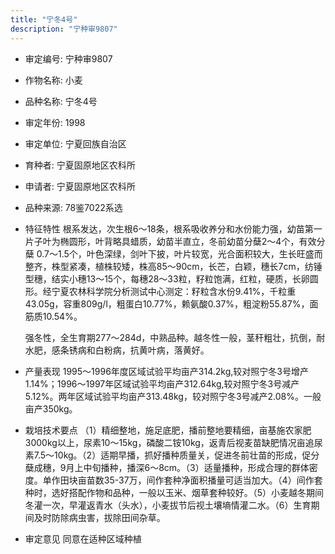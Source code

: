 ```yaml
---
title: "宁冬4号"
description: "宁种审9807"
---
```

* 审定编号:  宁种审9807

*  作物名称:  小麦

*  品种名称:  宁冬4号

*  审定年份:  1998

*  审定单位:  宁夏回族自治区

* 育种者:  宁夏固原地区农科所

*  申请者:  宁夏固原地区农科所

*  品种来源:  78鉴7022系选

*  特征特性
根系发达，次生根6～18条，根系吸收养分和水份能力强，幼苗第一片子叶为椭圆形，叶背略具蜡质，幼苗半直立，冬前幼苗分蘖2～4个，有效分蘖 0.7～1.5个，叶色深绿，剑叶下披，叶片较宽，光合面积较大，生长旺盛而整齐，株型紧凑，植株较矮，株高85～90cm，长芒，白颖，穗长7cm，纺锤型穗，结实小穗13～15个，每穗28～33粒，籽粒饱满，红粒，硬质，长卵圆形。经宁夏农林科学院分析测试中心测定：籽粒含水份9.41%，千粒重43.05g，容重809g/l，粗蛋白10.77%，赖氨酸0.37%，粗淀粉55.87%，面筋质10.54%。
   强冬性，全生育期277～284d，中熟品种。越冬性一般，茎秆粗壮，抗倒，耐水肥，感条锈病和白粉病，抗黄叶病，落黄好。


*  产量表现
1995～1996年度区域试验平均亩产314.2kg,较对照宁冬3号增产1.14%；1996～1997年区域试验平均亩产312.64kg,较对照宁冬3号减产5.12%。两年区域试验平均亩产313.48kg，较对照宁冬3号减产2.08%。一般亩产350kg。

*  栽培技术要点
（1）精细整地，施足底肥，播前整地要精细，亩基施农家肥3000kg以上，尿素10～15kg，磷酸二铵10kg，返青后视麦苗缺肥情况亩追尿素7.5～10kg。（2）适期早播，抓好播种质量关，促进冬前壮苗的形成，促分蘖成穗，9月上中旬播种，播深6～8cm。（3）适量播种，形成合理的群体密度。单作田块亩苗数35-37万，间作套种净面积播量可适当加大。（4）间作套种时，选好搭配作物和品种，一般以玉米、烟草套种较好。（5）小麦越冬期间冬灌一次，早灌返青水（头水），小麦拔节后视土壤墒情灌二水。（6）生育期间及时防除病虫害，拔除田间杂草。

*  审定意见
同意在适种区域种植

